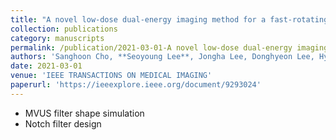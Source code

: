 ```yaml
---
title: "A novel low-dose dual-energy imaging method for a fast-rotating gantry-type CT scanner"
collection: publications
category: manuscripts
permalink: /publication/2021-03-01-A novel low-dose dual-energy imaging method for a fast-rotating gantry-type CT scanner
authors: 'Sanghoon Cho, **Seoyoung Lee**, Jongha Lee, Donghyeon Lee, Hyoyi Kim, Jong-Hyun Ryu, Kilhwan Jeong, Kyu-Gyum Kim, Kwon-Ha Yoon, and Seungryong Cho'
date: 2021-03-01
venue: 'IEEE TRANSACTIONS ON MEDICAL IMAGING'
paperurl: 'https://ieeexplore.ieee.org/document/9293024'
---
```


- MVUS filter shape simulation
- Notch filter design
